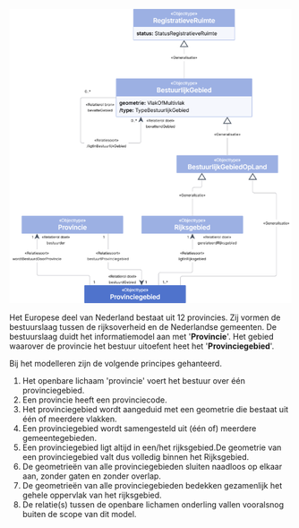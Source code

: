 ![Provinciegebied - detail](data/media/provinciegebied-detail.png "Provinciegebied - detail")

Het Europese deel van Nederland bestaat uit 12 provincies. Zij vormen de bestuurslaag tussen de rijksoverheid en de Nederlandse gemeenten. De bestuurslaag duidt het informatiemodel aan met '**Provincie**'. Het gebied waarover de provincie het bestuur uitoefent heet het '**Provinciegebied**'.

Bij het modelleren zijn de volgende principes gehanteerd.

1. Het openbare lichaam 'provincie' voert het bestuur over één provinciegebied.
1. Een provincie heeft een provinciecode.
1. Het provinciegebied wordt aangeduid met een geometrie die bestaat uit één of meerdere vlakken.
1. Een provinciegebied wordt samengesteld uit (één of) meerdere gemeentegebieden.
1. Een provinciegebied ligt altijd in een/het rijksgebied.De geometrie van een provinciegebied valt dus volledig binnen het Rijksgebied.
1. De geometrieën van alle provinciegebieden sluiten naadloos op elkaar aan, zonder gaten en zonder overlap.
1. De geometrieën van alle provinciegebieden bedekken gezamenlijk het gehele oppervlak van het rijksgebied.
1. De relatie(s) tussen de openbare lichamen onderling vallen vooralsnog buiten de scope van dit model.
